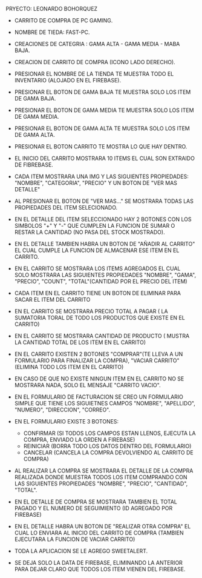 PRYECTO: LEONARDO BOHORQUEZ

- CARRITO DE COMPRA DE PC GAMING.
- NOMBRE DE TIEDA: FAST-PC.
- CREACIONES DE  CATEGRIA : GAMA ALTA - GAMA MEDIA - MABA BAJA.
- CREACION DE CARRITO DE COMPRA (ICONO LADO DERECHO).

- PRESIONAR EL NOMBRE DE LA TIENDA TE MUESTRA TODO EL INVENTARIO (ALOJADO EN EL FIREBASE).
- PRESIONAR EL BOTON DE GAMA BAJA TE MUESTRA SOLO LOS ITEM DE GAMA BAJA.
- PRESIONAR EL BOTON DE GAMA MEDIA TE MUESTRA SOLO LOS ITEM DE GAMA MEDIA.
- PRESIONAR EL BOTON DE GAMA ALTA TE MUESTRA SOLO LOS ITEM DE GAMA ALTA.
- PRESIONAR EL BOTON CARRITO TE MOSTRA LO QUE HAY DENTRO.

- EL INICIO DEL CARRITO MOSTRARA 10 ITEMS EL CUAL SON EXTRAIDO DE FIBREBASE.
- CADA ITEM MOSTRARA  UNA IMG Y LAS SIGUIENTES PROPIEDADES: "NOMBRE", "CATEGORIA", "PRECIO" Y UN BOTON DE "VER MAS DETALLE"
- AL PRESIONAR EL BOTON DE "VER MAS..." SE MOSTRARA TODAS LAS PROPIEDADES DEL ITEM SELECIONADO.
- EN EL DETALLE DEL ITEM SELECCIONADO HAY 2 BOTONES CON LOS SIMBOLOS "+" Y "-" QUE CUMPLEN LA FUNCION DE SUMAR O RESTAR LA CANTIDAD (NO PASA DEL STOCK MOSTRADO).
- EN EL DETALLE TAMBIEN HABRA UN BOTON DE "AÑADIR AL CARRITO" EL CUAL CUMPLE LA FUNCION DE ALMACENAR ESE ITEM EN EL CARRITO.

- EN EL CARRITO SE MOSTRARA LOS ITEMS AGREGADOS EL CUAL SOLO MOSTRARA LAS SIGUIENTES PROPIEDADES "NOMBRE", "GAMA", "PRECIO", "COUNT", "TOTAL"(CANTIDAD POR EL PRECIO DEL ITEM)
- CADA ITEM EN EL CARRITO TIENE UN BOTON DE ELIMINAR PARA SACAR EL ITEM DEL CARRITO
- EN EL CARRITO SE MOSTRARA PRECIO TOTAL A PAGAR ( LA SUMATORIA TORAL DE TODO LOS PRODUCTOS QUE EXISTE EN EL CARRITO)
- EN EL CARRITO SE MOSTRARA CANTIDAD DE PRODUCTO ( MUSTRA LA CANTIDAD  TOTAL DE LOS ITEM EN EL CARRITO)
- EN EL CARRITO EXISTEN 2 BOTONES "COMPRAR"(TE LLEVA A UN FORMULARIO PARA FINALIZAR LA COMPRA), "VACIAR CARRITO"(ELIMINA TODO LOS ITEM EN EL CARRITO) 
- EN CASO DE QUE NO EXISTE NINGUN ITEM EN EL CARRITO NO SE MOSTRARA NADA, SOLO EL MENSAJE "CARRITO VACIO".

- EN EL FORMULARIO DE FACTURACION SE CREO UN FORMULARIO SIMPLE QUE TIENE LOS SIGUIETNES CAMPOS "NOMBRE", "APELLIDO", "NUMERO", "DIRECCION", "CORREO".
- EN EL FORMULARIO EXISTE 3 BOTONES: 
    - CONFIRMAR (SI TODOS LOS CAMPOS ESTAN LLENOS, EJECUTA LA COMPRA, ENVIADO LA ORDEN A FIREBASE)
    - REINICIAR (BORRA TODO LOS DATOS DENTRO DEL FORMULARIO)
    - CANCELAR (CANCELA LA COMPRA DEVOLVIENDO AL CARRITO DE COMPRA)

- AL REALIZAR LA COMPRA SE MOSTRARA EL DETALLE DE LA COMPRA REALIZADA  DONDE MUESTRA TODOS LOS ITEM COMPRANDO CON LAS SIGUIENTES PROPIEDADES "NOMBRE", "PRECIO", "CANTIDAD", "TOTAL".
- EN EL DETALLE DE COMPRA SE MOSTRARA TAMBIEN EL TOTAL PAGADO Y EL NUMERO DE SEGUIMIENTO (ID AGREGADO POR FIREBASE)
- EN EL DETALLE HABRA UN BOTON DE "REALIZAR OTRA COMPRA" EL CUAL LO ENVIARA AL INICIO DEL CARRITO DE COMPRA (TAMBIEN EJECUTARA LA FUNCION DE VACIAR CARRITO)

- TODA LA APLICACION SE LE AGREGO SWEETALERT.
- SE DEJA SOLO LA DATA DE FIREBASE, ELIMINANDO LA ANTERIOR PARA DEJAR CLARO QUE TODOS LOS ITEM VIENEN DEL FIREBASE.